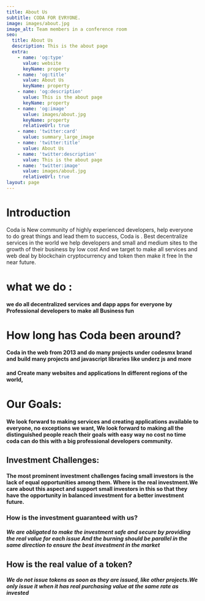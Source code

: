 ```yaml
---
title: About Us
subtitle: CODA FOR EVRYONE.
image: images/about.jpg
image_alt: Team members in a conference room
seo:
  title: About Us
  description: This is the about page
  extra:
    - name: 'og:type'
      value: website
      keyName: property
    - name: 'og:title'
      value: About Us
      keyName: property
    - name: 'og:description'
      value: This is the about page
      keyName: property
    - name: 'og:image'
      value: images/about.jpg
      keyName: property
      relativeUrl: true
    - name: 'twitter:card'
      value: summary_large_image
    - name: 'twitter:title'
      value: About Us
    - name: 'twitter:description'
      value: This is the about page
    - name: 'twitter:image'
      value: images/about.jpg
      relativeUrl: true
layout: page
---
```

# Introduction

Coda is New community of highly experienced developers, help everyone to do great things and lead them to success, Coda is . Best decentralize services in the world we help developers and small and medium sites to the growth of their business by low cost  And we target to make all services and web deal by blockchain cryptocurrency and token then make it free In the near future.

# what we do :

#### we do all decentralized services and dapp apps for everyone by Professional developers to make all Business fun

# How long has Coda been around?

#### Coda in the web from 2013 and do many projects under codesmx brand  and build many projects and javascript libraries like underz js and more

#### and Create many websites and applications  In different regions of the world,

# Our Goals:

#### We look forward to making services and creating applications available to everyone, no exceptions we want, We look forward to making all the distinguished people reach their goals with easy way no cost no time coda can do this with a big professional developers community.

## Investment Challenges:

#### The most prominent investment challenges facing small investors is the lack of equal opportunities among them. Where is the real investment.We care about this aspect and support small investors in this so that they have the opportunity in balanced investment for a better investment future.

### How is the investment guaranteed with us?

##### We are obligated to make the investment safe and secure by providing the real value for each issue And the burning should be parallel in the same direction to ensure the best investment in the market

## How is the real value of a token?

##### We do not issue tokens as soon as they are issued, like other projects.We only issue it when it has real purchasing value at the same rate as invested 
